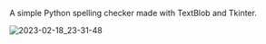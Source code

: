 A simple Python spelling checker made with TextBlob and Tkinter.

![2023-02-18_23-31-48](https://user-images.githubusercontent.com/119957004/219896140-9b7fe8f2-2f9a-446b-bfc8-4883249a2b8f.png)

